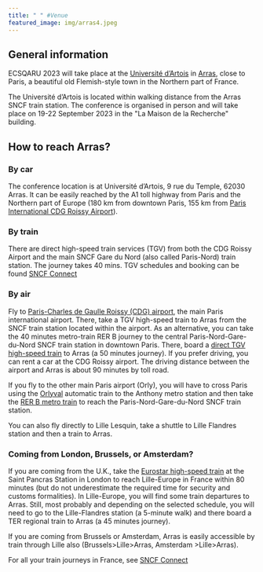 ```yaml
---
title: " " #Venue
featured_image: img/arras4.jpeg
---
```


## General information

ECSQARU 2023 will take place at the [Université d’Artois](https://www.univ-artois.fr/) in [Arras](https://www.arraspaysdartois.com/en/), close to Paris, a beautiful old Flemish-style town in the Northern part of France.

The Université d’Artois is located within walking distance from the Arras SNCF train station. The conference is organised in person and will take place on 19-22 September 2023 in the "La Maison de la Recherche" building.  

<html>
    <object type="application/pdf" name="PDF" id="PDF" width="100%" height="625px" data="https://www.univ-artois.fr/sites/default/files/2019-09/universitedartois-planducampusarras-septembre2018-web.pdf">
    </object>
</html>


## How to reach Arras?

### By car

The conference location is at Université d’Artois, 9 rue du Temple, 62030 Arras. It can be easily reached by the A1 toll highway from Paris and the Northern part of Europe (180 km from downtown Paris, 155 km from [Paris International CDG Roissy Airport](https://www.parisaeroport.fr/)).

### By train

There are direct high-speed train services (TGV) from both the CDG Roissy Airport and the main SNCF Gare du Nord (also called Paris-Nord) train station. The journey takes 40 mins. TGV schedules and booking can be found [SNCF Connect](https://www.sncf-connect.com)

### By air

Fly to [Paris-Charles de Gaulle Roissy (CDG) airport](https://www.parisaeroport.fr/), the main Paris international airport. There, take a TGV high-speed train to Arras from the SNCF train station located within the airport. As an alternative, you can take the 40 minutes metro-train RER B journey to the central Paris-Nord-Gare-du-Nord SNCF train station in downtown Paris. There, board a [direct TGV high-speed train](https://www.sncf-connect.com) to Arras (a 50 minutes journey). If you prefer driving, you can rent a car at the CDG Roissy airport. The driving distance between the airport and Arras is about 90 minutes by toll road.

If you fly to the other main Paris airport (Orly), you will have to cross Paris using the [Orlyval](https://www.orlyval.com/) automatic train to the Anthony metro station and then take the [RER B metro train](https://www.ratp.fr/en/visite-paris/english/visiting-paris-and-its-surrounding-areas) to reach the Paris-Nord-Gare-du-Nord SNCF train station.

You can also fly directly to Lille Lesquin, take a shuttle to Lille Flandres station and then a train to Arras.

### Coming from London, Brussels, or Amsterdam?

If you are coming from the U.K., take the [Eurostar high-speed train](https://www.eurostar.com/) at the Saint Pancras Station in London to reach Lille-Europe in France within 80 minutes (but do not underestimate the required time for security and customs formalities). In Lille-Europe, you will find some train departures to Arras. Still, most probably and depending on the selected schedule, you will need to go to the Lille-Flandres station (a 5-minute walk) and there board a TER regional train to Arras (a 45 minutes journey).

If you are coming from Brussels or Amsterdam, Arras is easily accessible by train through Lille also (Brussels>Lille>Arras, Amsterdam >Lille>Arras).

For all your train journeys in France, see [SNCF Connect](https://www.sncf-connect.com)

